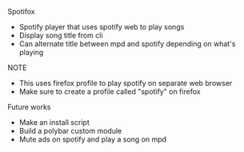 Spotifox

* Spotify player that uses spotify web to play songs
* Display song title from cli
* Can alternate title between mpd and spotify depending on what's playing

NOTE
* This uses firefox profile to play spotify on separate web browser
* Make sure to create a profile called "spotify" on firefox

Future works
* Make an install script
* Build a polybar custom module 
* Mute ads on spotify and play a song on mpd
